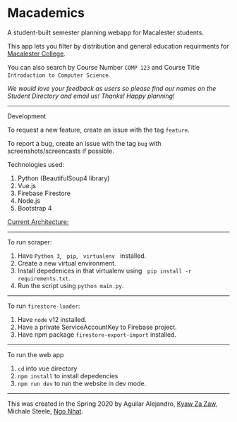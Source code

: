# Macademics

A student-built semester planning webapp for Macalester students.

This app lets you filter by distribution and general education requirments for [Macalester College](https://macalester.edu).

You can also search by Course Number `COMP 123` and Course Title `Introduction to Computer Science`.

_We would love your feedback as users so please find our names on the Student Directory and email us! Thanks! Happy planning!_

---
Development

To request a new feature, create an issue with the tag `feature`.

To report a bug, create an issue with the tag `bug` with screenshots/screencasts if possible.

Technologies used:
1. Python (BeautifulSoup4 library)
2. Vue.js
3. Firebase Firestore
4. Node.js
5. Bootstrap 4


[Current Architecture:](https://imgur.com/a/wjQLDjN)

---
To run scraper:

1. Have  `Python 3`, &nbsp; `pip`,  &nbsp; `virtualenv` &nbsp; installed.
2. Create a new virtual environment.
3. Install depedenices in that virtualenv using &nbsp;
`pip install -r requirements.txt`.
4. Run the script using  `python main.py`.

---
To run `firestore-loader`:

1. Have `node` v12 installed.
2. Have a private ServiceAccountKey to Firebase project.
3. Have npm package `firestore-export-import` installed.

---

To run the web app

1. `cd` into vue directory
2. `npm install` to install depedencies
3. `npm run dev` to run the website in dev mode.

---

This was created in the Spring 2020 by 
Aguilar Alejandro, [Kyaw Za Zaw](https://kyawza.me), Michale Steele, [Ngo Nhat](https://www.linkedin.com/in/nhat-ngo-a9939716a).
